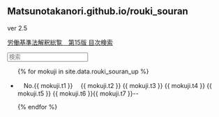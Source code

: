 <script src="https://cdn.jsdelivr.net/npm/tify@0.27.0/dist/tify.js"></script>
<script src="https://cdnjs.cloudflare.com/ajax/libs/list.js/2.3.1/list.min.js"></script>
<link rel="stylesheet" href="https://cdn.jsdelivr.net/npm/tify@0.27.0/dist/tify.css">

## Matsunotakanori.github.io/rouki_souran

ver 2.5

<a href = "https://iss.ndl.go.jp/books/R100000002-I025614893-00">労働基準法解釈総覧　第15版 目次検索</a>



<div id="rouki_souran_up">
  <input class="search" placeholder="検索" />
  
  <!--<button class="sort" data-sort="t1">
    ページ順
  </button>
 -->
  
  <ul class="list">
    <!-- _data フォルダの rouki_souran_up.csv からデータを取り出す -->
    {% for mokuji in site.data.rouki_souran_up %}
      <li>
        <!-- books.csv の title 列、 url 列をリンク先に設定 -->
        <p class="t6">　No.{{ mokuji.t1 }}　&nbsp;{{ mokuji.t2 }}&nbsp;{{ mokuji.t3 }}&nbsp;{{ mokuji.t4 }}&nbsp;{{ mokuji.t5 }}&nbsp;{{ mokuji.t6 }}{{ mokuji.t7 }}--</p>
      </li>
    {% endfor %}
  </ul>
</div>

<script>
var options = {
    valueNames: [ 't6' ]
};

var userList = new List('rouki_souran_up', options);
</script>

